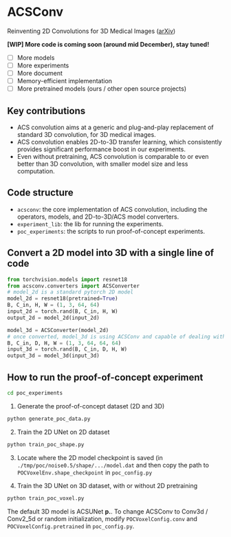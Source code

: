 # ACSConv
Reinventing 2D Convolutions for 3D Medical Images ([arXiv](https://arxiv.org/abs/1911.10477))

**[WIP] More code is coming soon (around mid December), stay tuned!**
* [ ] More models
* [ ] More experiments
* [ ] More document
* [ ] Memory-efficient implementation
* [ ] More pretrained models (ours / other open source projects)

## Key contributions
* ACS convolution aims at a generic and plug-and-play replacement of standard 3D convolution, for 3D medical images.
* ACS convolution enables 2D-to-3D transfer learning, which consistently provides significant performance boost in our experiments.
* Even without pretraining, ACS convolution is comparable to or even better than 3D convolution, with smaller model size and less computation.


## Code structure
* ``acsconv``: the core implementation of ACS convolution, including the operators, models, and 2D-to-3D/ACS model converters. 
* ``experiment_lib``: the lib for running the experiments.
* ``poc_experiments``: the scripts to run proof-of-concept experiments.

## Convert a 2D model into 3D with a single line of code
```python
from torchvision.models import resnet18
from acsconv.converters import ACSConverter
# model_2d is a standard pytorch 2D model
model_2d = resnet18(pretrained=True)
B, C_in, H, W = (1, 3, 64, 64)
input_2d = torch.rand(B, C_in, H, W)
output_2d = model_2d(input_2d)

model_3d = ACSConverter(model_2d)
# once converted, model_3d is using ACSConv and capable of dealing with 3D data.
B, C_in, D, H, W = (1, 3, 64, 64, 64)
input_3d = torch.rand(B, C_in, D, H, W)
output_3d = model_3d(input_3d)
```

## How to run the proof-of-concept experiment

```bash
cd poc_experiments
```

1. Generate the proof-of-concept dataset (2D and 3D)
```python
python generate_poc_data.py
```
2. Train the 2D UNet on 2D dataset
```python
python train_poc_shape.py
```
3. Locate where the 2D model checkpoint is saved (in ```./tmp/poc/noise0.5/shape/.../model.dat``` and then copy the path to ```POCVoxelEnv.shape_checkpoint``` in ```poc_config.py```

4. Train the 3D UNet on 3D dataset, with or without 2D pretraining
```python
python train_poc_voxel.py
```

The default 3D model is ACSUNet **p.**. To change ACSConv to Conv3d / Conv2_5d or random initialization, modify ```POCVoxelConfig.conv``` and ```POCVoxelConfig.pretrained``` in ```poc_config.py```.
